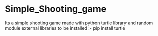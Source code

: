 # Simple_Shooting_game
Its a simple shooting game made with python turtle  library and random module 
external libraries to be installed :-
 pip install turtle 
 
